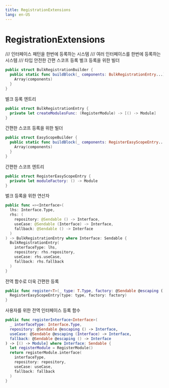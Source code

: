 ```yaml
---
title: RegistrationExtensions
lang: en-US
---
```


# RegistrationExtensions

  /// 인터페이스 패턴을 한번에 등록하는 시스템
  /// 여러 인터페이스를 한번에 등록하는 시스템
  /// 타입 안전한 간편 스코프 등록
벌크 등록을 위한 빌더

```swift
public struct BulkRegistrationBuilder {
  public static func buildBlock(_ components: BulkRegistrationEntry...) -> [BulkRegistrationEntry] {
    Array(components)
  }
}
```

벌크 등록 엔트리

```swift
public struct BulkRegistrationEntry {
  private let createModulesFunc: (RegisterModule) -> [() -> Module]
}
```

간편한 스코프 등록을 위한 빌더

```swift
public struct EasyScopeBuilder {
  public static func buildBlock(_ components: RegisterEasyScopeEntry...) -> [RegisterEasyScopeEntry] {
    Array(components)
  }
}
```

간편한 스코프 엔트리

```swift
public struct RegisterEasyScopeEntry {
  private let moduleFactory: () -> Module
}
```

벌크 등록을 위한 연산자

```swift
public func =><Interface>(
  lhs: Interface.Type,
  rhs: (
    repository: @Sendable () -> Interface,
    useCase: @Sendable (Interface) -> Interface,
    fallback: @Sendable () -> Interface
  )
) -> BulkRegistrationEntry where Interface: Sendable {
  BulkRegistrationEntry(
    interfaceType: lhs,
    repository: rhs.repository,
    useCase: rhs.useCase,
    fallback: rhs.fallback
  )
}
```

전역 함수로 더욱 간편한 등록

```swift
public func register<T>(_ type: T.Type, factory: @Sendable @escaping () -> T) -> RegisterEasyScopeEntry where T: Sendable {
  RegisterEasyScopeEntry(type: type, factory: factory)
}
```

사용자를 위한 전역 인터페이스 등록 함수

```swift
public func registerInterface<Interface>(
  _ interfaceType: Interface.Type,
  repository: @Sendable @escaping () -> Interface,
  useCase: @Sendable @escaping (Interface) -> Interface,
  fallback: @Sendable @escaping () -> Interface
) -> [() -> Module] where Interface: Sendable {
  let registerModule = RegisterModule()
  return registerModule.interface(
    interfaceType,
    repository: repository,
    useCase: useCase,
    fallback: fallback
  )
}
```

